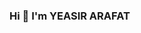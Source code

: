 ### Hi 👋 I'm YEASIR ARAFAT

<!--
**Yeasirarafat53/Yeasirarafat53** is a ✨ _special_ ✨ repository because its `README.md` (this file) appears on your GitHub profile.

Here are some ideas to get you started:

- 🔭 I’m currently working on React.js
- 🌱 I’m currently learning Node,Express,MongoDB and everything.
- 👯 I’m looking to collaborate with other Developers ...
- 🤔 I’m looking for help with React.js ...
- 💬 Ask me about Javascript...
- 📫 How to reach me: yeasirarafat1776@gmail.com...
- ⚡ Fun fact: i love travel ...
-->
